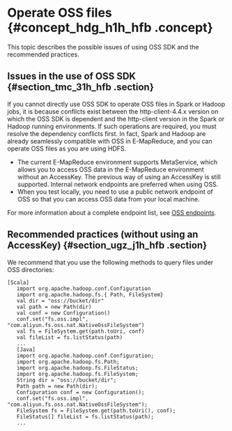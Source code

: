 # Operate OSS files {#concept_hdg_h1h_hfb .concept}

This topic describes the possible issues of using OSS SDK and the recommended practices.

## Issues in the use of OSS SDK {#section_tmc_31h_hfb .section}

If you cannot directly use OSS SDK to operate OSS files in Spark or Hadoop jobs, it is because conflicts exist between the http-client-4.4.x version on which the OSS SDK is dependent and the http-client version in the Spark or Hadoop running environments. If such operations are required, you must resolve the dependency conflicts first. In fact, Spark and Hadoop are already seamlessly compatible with OSS in E-MapReduce, and you can operate OSS files as you are using HDFS.

-   The current E-MapReduce environment supports MetaService, which allows you to access OSS data in the E-MapReduce environment without an AccessKey. The previous way of using an AccessKey is still supported. Internal network endpoints are preferred when using OSS.
-   When you test locally, you need to use a public network endpoint of OSS so that you can access OSS data from your local machine.

For more information about a complete endpoint list, see [OSS endpoints](../../SP_21/DNOSS11827291/EN-US_TP_4350.dita#concept_zt4_cvy_5db).

## Recommended practices \(without using an AccessKey\) {#section_ugz_j1h_hfb .section}

We recommend that you use the following methods to query files under OSS directories:

```
[Scala] 
   import org.apache.hadoop.conf.Configuration
   import org.apache.hadoop.fs.{ Path, FileSystem}
   val dir = "oss://bucket/dir"
   val path = new Path(dir)
   val conf = new Configuration()
   conf.set("fs.oss.impl", "com.aliyun.fs.oss.nat.NativeOssFileSystem")
   val fs = FileSystem.get(path.toUri, conf)
   val fileList = fs.listStatus(path)
   ...
   [Java]
   import org.apache.hadoop.conf.Configuration;
   import org.apache.hadoop.fs.Path;
   import org.apache.hadoop.fs.FileStatus;
   import org.apache.hadoop.fs.FileSystem;
   String dir = "oss://bucket/dir";
   Path path = new Path(dir);
   Configuration conf = new Configuration();
   conf.set("fs.oss.impl", "com.aliyun.fs.oss.nat.NativeOssFileSystem");
   FileSystem fs = FileSystem.get(path.toUri(), conf);
   FileStatus[] fileList = fs.listStatus(path);
   ...
```

